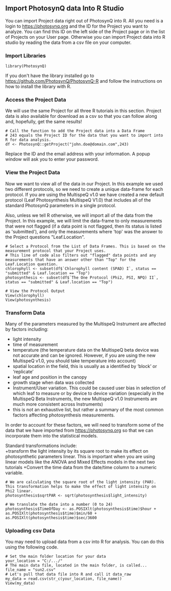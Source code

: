 Import PhotosynQ data Into R Studio
---

You can import Project data right out of PhotosynQ into R. All you need is a login to <https://photosynq.org> and the ID for the Project you want to analyze. You can find this ID on the left side of the Project page or in the list of Projects on your User page. Otherwise you can import Project data into R studio by reading the data from a csv file on your computer. 

### Import Libraries
```{r}
library(PhotosynQ)
```
If you don't have the library installed go to <https://github.com/PhotosynQ/PhotosynQ-R> and follow the instructions on how to install the library with R.


### Access the Project Data
We will use the same Project for all three R tutorials in this section. Project data is also available for download as a csv so that you can follow along and, hopefully, get the same results!
```{r}
# Call the function to add the Project data into a Data Frame
# 243 equals the Project ID for the data that you want to import into R for data analysis.
df <- PhotosynQ::getProject("john.doe@domain.com",243)

```
Replace the ID and the email address with your information. A popup window will ask you to enter your password.

### View the Project Data
Now we want to view all of the data in our Project. In this example we used two different protocols, so we need to create a unique data-frame for each protocol. If you are using the MultispeQ v1.0 we have created a new default protocol (Leaf Photosynthesis MultispeQ V1.0) that includes all of the standard PhotosynQ parameters in a single protocol.

Also, unless we tell R otherwise, we will import all of the data from the Project. In this example, we will limit the data-frame to only measurements that were not flagged (if a data point is not flagged, then its status is listed as 'submitted'), and only the measurements where 'top' was the answer to the Project questions "Leaf.Location".

```{r}
# Select a Protocol from the List of Data Frames. This is based on the measurement protocol that your Project uses. 
# This line of code also filters out "flagged" data points and any measurements that have an answer other than "Top" for the Leaf.Location question.
chlorophyll <- subset(df$`Chlorophyll content (SPAD) I`, status == "submitted" & Leaf.location == "Top")
photosynthesis <- subset(df$`The One Protocol (Phi2, PSI, NPQ) II`, status == "submitted" & Leaf.location == "Top")

# View the Protocol Output
View(chlorophyll)
View(photosynthesis)
```


### Transform Data
Many of the parameters measured by the MultispeQ Instrument are affected by factors including:

+ light intensity
+ time of measurement
+ temperature (the temperature data on the MultispeQ beta device was not accurate and can be ignored. However, if you are using the new MultispeQ v1.0, you should take temperature into account)
+ spatial location in the field, this is usually as a identified by ‘block’ or ‘replicate’
+ leaf age and position in the canopy
+ growth stage when data was collected
+ Instrument/User variation. This could be caused user bias in selection of which leaf to measure or by device to device variation (especially in the MultispeQ Beta Instruments, the new MultispeQ v1.0 Instruments are much more consistent across Instruments)
+ this is not an exhaustive list, but rather a summary of the most common factors affecting photosynthesis measurements.

In order to account for these factors, we will need to transform some of the data that we have imported from <https://photosynq.org> so that we can incorporate them into the statistical models.

Standard transformations include:  
+transform the light intensity by its square root to make its effect on photosynthetic parameters linear. This is important when you are using linear models like the ANOVA and Mixed Effects models in the next two tutorials
+Convert the time data from the date/time column to a numeric variable. 

```{r}
# We are calculating the square root of the light intensity (PAR). This transformation helps to make the effect of light intensity on Phi2 linear.
photosynthesis$sqrtPAR <- sqrt(photosynthesis$light_intensity)

# We translate the date into a number (0 to 24)
photosynthesis$TimeOfDay <- as.POSIXlt(photosynthesis$time)$hour + as.POSIXlt(photosynthesis$time)$min/60 + as.POSIXlt(photosynthesis$time)$sec/3600
```

### Uploading csv Data
You may need to upload data from a csv into R for analysis. You can do this using the following code.

```{r}
# Set the main folder location for your data
your_location = "C:/.../"
# The main data file, located in the main folder, is called... 
file_name = "sun2.csv"
# Let's pull that data file into R and call it data_raw
my_data = read.csv(str_c(your_location, file_name))
View(my_data)
```






